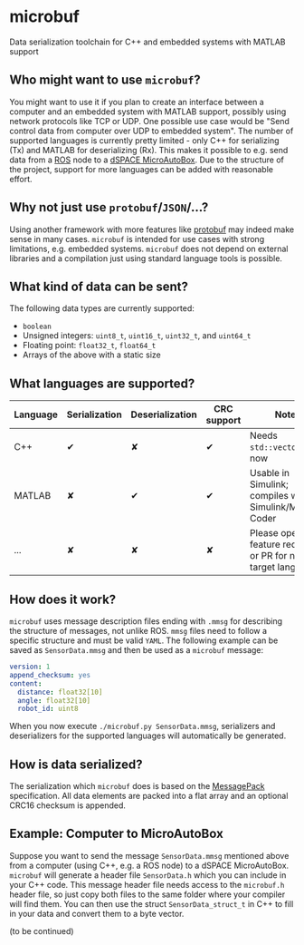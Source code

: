 # microbuf
Data serialization toolchain for C++ and embedded systems with MATLAB support

## Who might want to use `microbuf`?
You might want to use it if you plan to create an interface between a computer and an embedded system with MATLAB support, possibly using network protocols like TCP or UDP. 
One possible use case would be "Send control data from computer over UDP to embedded system". 
The number of supported languages is currently pretty limited - only C++ for serializing (Tx) and MATLAB for deserializing (Rx). 
This makes it possible to e.g. send data from a [ROS](https://www.ros.org/) node to a [dSPACE MicroAutoBox](https://www.dspace.com/en/inc/home/products/hw/micautob/microautobox2.cfm).
Due to the structure of the project, support for more languages can be added with reasonable effort.

## Why not just use `protobuf`/`JSON`/...?
Using another framework with more features like [protobuf](https://github.com/protocolbuffers/protobuf) may indeed make sense in many cases.
`microbuf` is intended for use cases with strong limitations, e.g. embedded systems.
`microbuf` does not depend on external libraries and a compilation just using standard language tools
is possible.

## What kind of data can be sent?
The following data types are currently supported:
 - `boolean`
 - Unsigned integers: `uint8_t`, `uint16_t`, `uint32_t`, and `uint64_t`
 - Floating point: `float32_t`, `float64_t`
 - Arrays of the above with a static size
 
## What languages are supported?

| Language | Serialization | Deserialization | CRC support | Notes |
|---|---|---|---|---|
| C++ | ✔ | ✘ | ✔ | Needs `std::vector` right now |
| MATLAB | ✘ | ✔ | ✔ |Usable in Simulink; compiles with Simulink/MATLAB Coder |
| ... | ✘ | ✘ | ✘ | Please open a feature request or PR for new target languages |

## How does it work?
`microbuf` uses message description files ending with `.mmsg` for describing the structure
of messages, not unlike ROS. 
`mmsg` files need to follow a specific structure and must be valid `YAML`. 
The following example can be saved as `SensorData.mmsg` and then be used as a `microbuf` message:

```yaml
version: 1
append_checksum: yes
content:
  distance: float32[10]
  angle: float32[10]
  robot_id: uint8
```

When you now execute `./microbuf.py SensorData.mmsg`, serializers and deserializers for the supported languages will automatically be generated.


## How is data serialized?
The serialization which `microbuf` does is based on the 
[MessagePack](https://github.com/msgpack/msgpack/blob/master/spec.md) specification.
All data elements are packed into a flat array and an optional CRC16 checksum is appended.

## Example: Computer to MicroAutoBox
Suppose you want to send the message `SensorData.mmsg` mentioned above from a computer (using C++, e.g. a ROS node) to a dSPACE MicroAutoBox.
`microbuf` will generate a header file `SensorData.h` which you can include in your C++ code.
This message header file needs access to the `microbuf.h` header file, so just copy both files to the same folder where your compiler will find them.
You can then use the struct `SensorData_struct_t` in C++ to fill in your data and convert them to a byte vector.

(to be continued)
